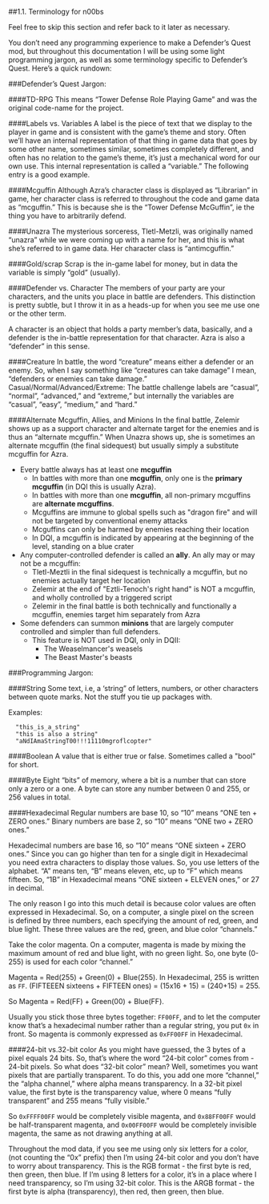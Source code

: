 ##1.1. Terminology for n00bs

Feel free to skip this section and refer back to it later as necessary.

You don’t need any programming experience to make a Defender’s Quest mod, but throughout this documentation I will be using some light programming jargon, as well as some terminology specific to Defender’s Quest. Here’s a quick rundown:

###Defender’s Quest Jargon:

####TD-RPG
This means “Tower Defense Role Playing Game” and was the original code-name for the project.

####Labels vs. Variables
A label is the piece of text that we display to the player in game and is consistent with the game’s theme and story. Often we’ll have an internal representation of that thing in game data that goes by some other name, sometimes similar, sometimes completely different, and often has no relation to the game’s theme, it’s just a mechanical word for our own use. This internal representation is called a “variable.” The following entry is a good example.

####Mcguffin
Although Azra’s character class is displayed as “Librarian” in game, her character class is referred to throughout the code and game data as “mcguffin.” This is because she is the “Tower Defense McGuffin”, ie the thing you have to arbitrarily defend.

####Unazra
The mysterious sorceress, Tletl-Metzli, was originally named “unazra” while we were coming up with a name for her, and this is what she’s referred to in game data. Her character class is “antimcguffin.”

####Gold/scrap
Scrap is the in-game label for money, but in data the variable is simply “gold” (usually).

####Defender vs. Character
The members of your party are your characters, and the units you place in battle are defenders. This distinction is pretty subtle, but I throw it in as a heads-up for when you see me use one or the other term.

A character is an object that holds a party member’s data, basically, and a defender is the in-battle representation for that character. Azra is also a “defender” in this sense.

####Creature
In battle, the word “creature” means either a defender or an enemy. So, when I say something like “creatures can take damage” I mean, “defenders or enemies can take damage.”
Casual/Normal/Advanced/Extreme:
The battle challenge labels are “casual”, “normal”, “advanced,” and “extreme,” but internally the variables are “casual”, “easy”, “medium,” and “hard.”

####Alternate Mcguffin, Allies, and Minions
In the final battle, Zelemir shows up as a support character and alternate target for the enemies and is thus an “alternate mcguffin.” When Unazra shows up, she is sometimes an alternate mcguffin (the final sidequest) but usually simply a substitute mcguffin for Azra.

- Every battle always has at least one **mcguffin**
  - In battles with more than one **mcguffin**, only one is the **primary mcguffin** (in DQI this is usually Azra).
  - In battles with more than one **mcguffin**, all non-primary mcguffins are **alternate mcguffins**.
  - Mcguffins are immune to global spells such as "dragon fire" and will not be targeted by conventional enemy attacks
  - Mcguffins can only be harmed by enemies reaching their location
  - In DQI, a mcguffin is indicated by appearing at the beginning of the level, standing on a blue crater
- Any computer-controlled defender is called an **ally**. An ally may or may not be a mcguffin:
  - Tletl-Meztli in the final sidequest is technically a mcguffin, but no enemies actually target her location
  - Zelemir at the end of "Eztli-Tenoch's right hand" is NOT a mcguffin, and wholly controlled by a triggered script
  - Zelemir in the final battle is both technically and functionally a mcguffin, enemies target him separately from Azra
- Some defenders can summon **minions** that are largely computer controlled and simpler than full defenders.
  - This feature is NOT used in DQI, only in DQII:
    - The Weaselmancer's weasels
    - The Beast Master's beasts

###Programming Jargon:

####String
Some text, i.e, a ‘string” of letters, numbers, or other characters between quote marks. Not the stuff you tie up packages with.

Examples:
```
  "this_is_a_string"
  "this is also a string"
  "aNdIAmaStringT00!!!11110mgroflcopter"
```

####Boolean
A value that is either true or false. Sometimes called a "bool" for short.

####Byte
Eight “bits” of memory, where a bit is a number that can store only a zero or a one. A byte can store any number between 0 and 255, or 256 values in total.

####Hexadecimal
Regular numbers are base 10, so “10” means “ONE ten + ZERO ones.”
Binary numbers are base 2, so “10” means “ONE two + ZERO ones.”

Hexadecimal numbers are base 16, so “10” means “ONE sixteen + ZERO ones.” Since you can go higher than ten for a single digit in Hexadecimal you need extra characters to display those values. So, you use letters of the alphabet. “A” means ten, “B” means eleven, etc, up to “F” which means fifteen. So, “1B” in Hexadecimal means “ONE sixteen + ELEVEN ones,” or 27 in decimal.

The only reason I go into this much detail is because color values are often expressed in Hexadecimal. So, on a computer, a single pixel on the screen is defined by three numbers, each specifying the amount of red, green, and blue light. These three values are the red, green, and blue color “channels.”

Take the color magenta. On a computer, magenta is made by mixing the maximum amount of red and blue light, with no green light. So, one byte (0-255) is used for each color “channel.”

Magenta = Red(255) + Green(0) + Blue(255).
In Hexadecimal, 255 is written as `FF`.
(FIFTEEEN sixteens + FIFTEEN ones) = (15x16 + 15) = (240+15) = 255.

So Magenta = Red(FF) + Green(00) + Blue(FF).

Usually you stick those three bytes together: `FF00FF`, and to let the computer know that’s a hexadecimal number rather than a regular string, you put `0x` in front. So magenta is commonly expressed as `0xFF00FF` in Hexadecimal.

####24-bit vs.32-bit color
As you might have guessed, the 3 bytes of a pixel equals 24 bits. So, that’s where the word “24-bit color” comes from - 24-bit pixels. So what does “32-bit color” mean? Well, sometimes you want pixels that are partially transparent. To do this, you add one more “channel,” the “alpha channel,” where alpha means transparency. In a 32-bit pixel value, the first byte is the transparency value, where 0 means “fully transparent” and 255 means “fully visible.”

So `0xFFFF00FF` would be completely visible magenta, and `0x88FF00FF` would be half-transparent magenta, and `0x00FF00FF` would be completely invisible magenta, the same as not drawing anything at all.

Throughout the mod data, if you see me using only six letters for a color, (not counting the “0x” prefix) then I’m using 24-bit color and you don’t have to worry about transparency. This is the RGB format - the first byte is red, then green, then blue. If I’m using 8 letters for a color, it’s in a place where I need transparency, so I’m using 32-bit color. This is the ARGB format - the first byte is alpha (transparency), then red, then green, then blue. 
